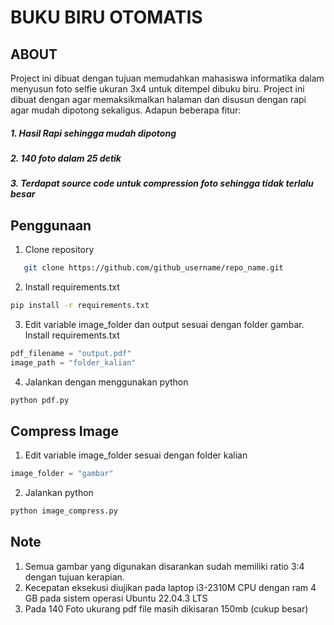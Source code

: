 # BUKU BIRU OTOMATIS

## ABOUT

Project ini dibuat dengan tujuan memudahkan mahasiswa informatika dalam menyusun foto selfie ukuran 3x4 untuk ditempel dibuku biru. Project ini dibuat dengan agar memaksikmalkan halaman dan disusun dengan rapi agar mudah dipotong sekaligus. Adapun beberapa fitur:

##### 1. Hasil Rapi sehingga mudah dipotong

##### 2. 140 foto dalam 25 detik

##### 3. Terdapat source code untuk compression foto sehingga tidak terlalu besar

## Penggunaan

1. Clone repository

```sh
   git clone https://github.com/github_username/repo_name.git
```

2. Install requirements.txt

```sh
pip install -r requirements.txt
```

3. Edit variable image_folder dan output sesuai dengan folder gambar.
   Install requirements.txt

```python
pdf_filename = "output.pdf"
image_path = "folder_kalian"
```

4. Jalankan dengan menggunakan python

```sh
python pdf.py
```

## Compress Image

1. Edit variable image_folder sesuai dengan folder kalian

```python
image_folder = "gambar"
```

2. Jalankan python

```sh
python image_compress.py
```

## Note

1. Semua gambar yang digunakan disarankan sudah memiliki ratio 3:4 dengan tujuan kerapian.
2. Kecepatan eksekusi diujikan pada laptop i3-2310M CPU dengan ram 4 GB pada sistem operasi Ubuntu 22.04.3 LTS
3. Pada 140 Foto ukurang pdf file masih dikisaran 150mb (cukup besar)

